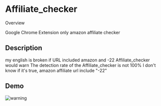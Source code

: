 Affiliate_checker
====
Overview

Google Chrome Extension 
only amazon affiliate checker

## Description

my english is broken
if URL included amazon and -22 Affiliate_checker would warn
The detection rate of the Affiliate_checker is not 100%
I don't know if it's true, amazon affiliate url include "-22"

## Demo
![warning](https://user-images.githubusercontent.com/87297439/132977302-f856d311-b051-42a4-9ba0-034835880af5.png)
